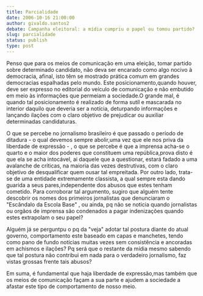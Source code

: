 ```yaml
---
title: Parcialidade
date: 2006-10-16 21:00:00
author: givaldo.santos2
debate: Campanha eleitoral: a mídia cumpriu o papel ou tomou partido?
slug: parcialidade
status: publish 
type: post
---
```


Penso que para os meios de comunicação em uma eleição, tomar partido sobre determinado candidato, não deva ser encarado como algo nocivo à democracia, afinal, isto têm se mostrado prática comum em grandes democracias espalhadas pelo mundo. Este posicionamento,quando houver, deve ser expresso no editorial do veículo de comunicação e não embutido em meio às informações que permeiam a sociedade.O grande mal, é quando tal posicionamento é realizado de forma sutíl e mascarada no interior daquilo que deveria ser a notícia, deturpando informações e lançando ilações com o claro objetivo de prejudicar ou auxiliar determinadas candidaturas.


O que se percebe no jornalismo brasileiro é que passado o período de ditadura - o qual devemos sempre abolir,uma vez que ele nos priva da liberdade de expressão - , o que se percebe é que a imprensa acha-se o quarto e o maior dos poderes que constituem uma república,prova disto é que ela se acha intocável, ai daquele que a questionar, estará fadado a uma avalanche de críticas, na maioria das vezes destrutivas, com o claro objetivo de desqualificar quem ousar tal empreitada. Por outro lado, trata-se de uma entidade extremamente classista, a qual sempre esta dando guarida a seus pares,independente dos abusos que estes tenham cometido. Para corroborar tal argumento, sugiro que alguém tente descobrir os nomes dos primeiros jornalistas que denunciaram o "Escândalo da Escola Base" , ou ainda, pq não se noticia quando jornalistas ou orgãos de imprensa são condenados a pagar indenizações quando estes extrapolam o seu papel?


Alguém já se perguntpu o pq da "veja" adotar tal postura diante do atual governo, comportamento este baseado em capas e manchetes, tendo como pano de fundo notícias muitas vezes sem consistência e ancoradas em achismos e ilações? Pq será que o restante da mídia mesmo sabendo que tal postura não contribui em nada para o verdadeiro jornalismo, faz vistas grossas frente tais abusos?


Em suma, é fundamental que haja liberdade de expressão,mas também que os meios de comunicação façam a sua parte e ajudem a sociedade a afastar este tipo de comportamento de nosso meio.


